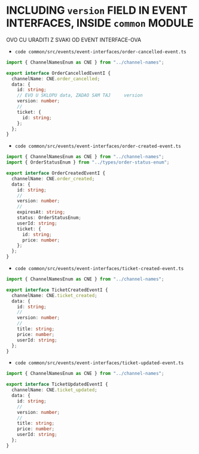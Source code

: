 # INCLUDING `version` FIELD IN EVENT INTERFACES, INSIDE `common` MODULE

OVO CU URADITI Z SVAKI OD EVENT INTERFACE-OVA

- `code common/src/events/event-interfaces/order-cancelled-event.ts`

```ts
import { ChannelNamesEnum as CNE } from "../channel-names";

export interface OrderCancelledEventI {
  channelName: CNE.order_cancelled;
  data: {
    id: string;
    // EVO U SKLOPU data, ZADAO SAM TAJ     version
    version: number;
    //
    ticket: {
      id: string;
    };
  };
}
```

- `code common/src/events/event-interfaces/order-created-event.ts`

```ts
import { ChannelNamesEnum as CNE } from "../channel-names";
import { OrderStatusEnum } from "../types/order-status-enum";

export interface OrderCreatedEventI {
  channelName: CNE.order_created;
  data: {
    id: string;
    //
    version: number;
    //
    expiresAt: string;
    status: OrderStatusEnum;
    userId: string;
    ticket: {
      id: string;
      price: number;
    };
  };
}

```

- `code common/src/events/event-interfaces/ticket-created-event.ts`

```ts
import { ChannelNamesEnum as CNE } from "../channel-names";

export interface TicketCreatedEventI {
  channelName: CNE.ticket_created;
  data: {
    id: string;
    //
    version: number;
    //
    title: string;
    price: number;
    userId: string;
  };
}
```

- `code common/src/events/event-interfaces/ticket-updated-event.ts`

```ts
import { ChannelNamesEnum as CNE } from "../channel-names";

export interface TicketUpdatedEventI {
  channelName: CNE.ticket_updated;
  data: {
    id: string;
    //
    version: number;
    //
    title: string;
    price: number;
    userId: string;
  };
}
```
